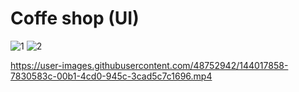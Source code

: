 # Coffe shop (UI) 



![1](https://user-images.githubusercontent.com/48752942/144015206-2152fafc-52a9-4617-b002-0b75b2f4640e.jpg)   ![2](https://user-images.githubusercontent.com/48752942/144015230-937545dd-6723-4286-935c-cfb074afacdc.jpg)





https://user-images.githubusercontent.com/48752942/144017858-7830583c-00b1-4cd0-945c-3cad5c7c1696.mp4

